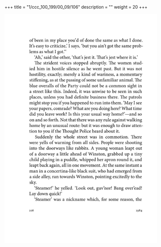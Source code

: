 +++
title = "1/ccc_100_199/00_09/106"
description = ""
weight = 20
+++

<img class="center-fit-jpg" src="/jpg_/out_jpg_1984__106.jpg" ></img>

